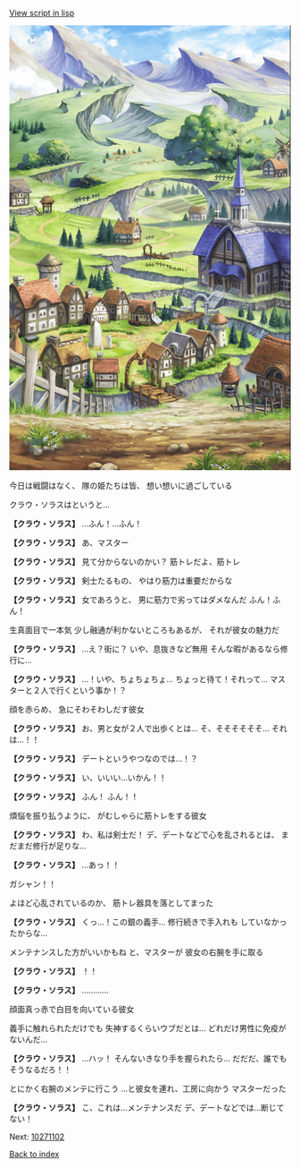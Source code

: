 [View script in lisp](../scripts/10271101.txt)

![004_outland.png](../images/backgrounds/004_outland.png)

今日は戦闘はなく、
隊の姫たちは皆、
想い想いに過ごしている

クラウ・ソラスはというと…

**【クラウ・ソラス】**
…ふん！…ふん！

**【クラウ・ソラス】**
あ、マスター

**【クラウ・ソラス】**
見て分からないのかい？
筋トレだよ、筋トレ

**【クラウ・ソラス】**
剣士たるもの、
やはり筋力は重要だからな

**【クラウ・ソラス】**
女であろうと、
男に筋力で劣ってはダメなんだ
ふん！ふん！

生真面目で一本気
少し融通が利かないところもあるが、
それが彼女の魅力だ

**【クラウ・ソラス】**
…え？街に？
いや、息抜きなど無用
そんな暇があるなら修行に…

**【クラウ・ソラス】**
…！いや、ちょちょちょ…
ちょっと待て！それって…
マスターと２人で行くという事か！？

顔を赤らめ、
急にそわそわしだす彼女

**【クラウ・ソラス】**
お、男と女が２人で出歩くとは…
そ、そそそそそそ…
それは…！！

**【クラウ・ソラス】**
デートというやつなのでは…！？

**【クラウ・ソラス】**
い、いいい…いかん！！

**【クラウ・ソラス】**
ふん！
ふん！！

煩悩を振り払うように、
がむしゃらに筋トレをする彼女

**【クラウ・ソラス】**
わ、私は剣士だ！
デ、デートなどで心を乱されるとは、
まだまだ修行が足りな…

**【クラウ・ソラス】**
…あっ！！

ガシャン！！

よほど心乱されているのか、
筋トレ器具を落としてまった

**【クラウ・ソラス】**
くっ…！この銀の義手…
修行続きで手入れも
していなかったからな…

メンテナンスした方がいいかもね
と、マスターが
彼女の右腕を手に取る

**【クラウ・ソラス】**
！！

**【クラウ・ソラス】**
…………

顔面真っ赤で白目を向いている彼女

義手に触れられただけでも
失神するくらいウブだとは…
どれだけ男性に免疫がないんだ…

**【クラウ・ソラス】**
…ハッ！
そんないきなり手を握られたら…
だだだ、誰でもそうなるだろ！！

とにかく右腕のメンテに行こう
…と彼女を連れ、工房に向かう
マスターだった

**【クラウ・ソラス】**
こ、これは…メンテナンスだ
デ、デートなどでは…断じてない！


Next: [10271102](10271102.md)

[Back to index](index.md)
